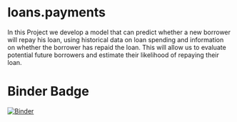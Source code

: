 # loans.payments
In this Project we develop a model that can predict whether a new borrower will repay his loan, using historical data on loan spending and information on whether the borrower has repaid the loan. This will allow us to evaluate potential future borrowers and estimate their likelihood of repaying their loan.



# Binder Badge 
[![Binder](https://mybinder.org/badge_logo.svg)](https://mybinder.org/v2/gh/OmarAfify10/loans.payments/HEAD)

